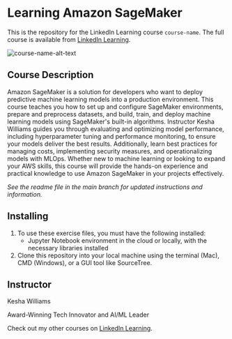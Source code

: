 # Learning Amazon SageMaker
This is the repository for the LinkedIn Learning course `course-name`. The full course is available from [LinkedIn Learning][lil-course-url].

![course-name-alt-text][lil-thumbnail-url] 

## Course Description

Amazon SageMaker is a solution for developers who want to deploy predictive machine learning models into a production environment. This course teaches you how to set up and configure SageMaker environments, prepare and preprocess datasets, and build, train, and deploy machine learning models using SageMaker's built-in algorithms. Instructor Kesha Williams guides you through evaluating and optimizing model performance, including hyperparameter tuning and performance monitoring, to ensure your models deliver the best results. Additionally, learn best practices for managing costs, implementing security measures, and operationalizing models with MLOps. Whether new to machine learning or looking to expand your AWS skills, this course will provide the hands-on experience and practical knowledge to use Amazon SageMaker in your projects effectively.

_See the readme file in the main branch for updated instructions and information._

## Installing
1. To use these exercise files, you must have the following installed:
	- Jupyter Notebook environment in the cloud or locally, with the necessary libraries installed
2. Clone this repository into your local machine using the terminal (Mac), CMD (Windows), or a GUI tool like SourceTree.

## Instructor

Kesha Williams

Award-Winning Tech Innovator and AI/ML Leader                 

Check out my other courses on [LinkedIn Learning](https://www.linkedin.com/learning/instructors/kesha-williams?u=104).

[0]: # (Replace these placeholder URLs with actual course URLs)

[lil-course-url]: https://www.linkedin.com/learning/learning-amazon-sagemaker-ai/
[lil-thumbnail-url]: https://media.licdn.com/dms/image/v2/D4E0DAQGxh3U1prAFmQ/learning-public-crop_675_1200/learning-public-crop_675_1200/0/1733163249368?e=2147483647&v=beta&t=dNuWTJMzN17i-MP_2K-9D010HA4Nd_J4e6QkP4sVI0I

